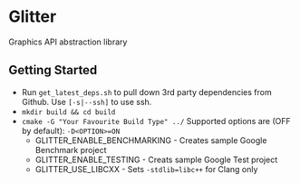 # Glitter

Graphics API abstraction library

## Getting Started
- Run `get_latest_deps.sh` to pull down 3rd party dependencies from Github. Use `[-s|--ssh]` to use ssh.
- `mkdir build && cd build`
- `cmake -G "Your Favourite Build Type" ../` Supported options are (OFF by default): `-D<OPTION>=ON`
  - GLITTER_ENABLE_BENCHMARKING - Creates sample Google Benchmark project
  - GLITTER_ENABLE_TESTING - Creats sample Google Test project
  - GLITTER_USE_LIBCXX - Sets `-stdlib=libc++` for Clang only
